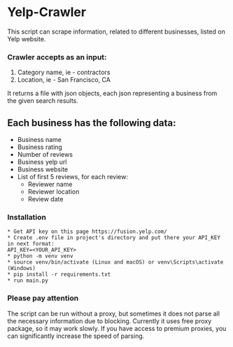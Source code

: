 # Yelp-Crawler

This script can scrape information, related to different businesses, listed on Yelp website.

### Crawler accepts as an input:

1. Category name, ie - contractors
2. Location, ie - San Francisco, CA

It returns a file with json objects, each json representing a business from the
given search results.

## Each business has the following data:

- Business name
- Business rating
- Number of reviews
- Business yelp url
- Business website
- List of first 5 reviews, for each review:
    * Reviewer name
    * Reviewer location
    * Review date

### Installation
```shell
* Get API key on this page https://fusion.yelp.com/
* Create .env file in project's directory and put there your API_KEY in next format:
API_KEY=<YOUR_API_KEY>
* python -m venv venv
* source venv/bin/activate (Linux and macOS) or venv\Scripts\activate (Windows)
* pip install -r requirements.txt
* run main.py
```

### Please pay attention

The script can be run without a proxy, but sometimes it does not parse all the necessary information due to blocking.
Currently it uses free proxy package, so it may work slowly. If you have access to premium proxies, you can significantly increase the speed of parsing.
